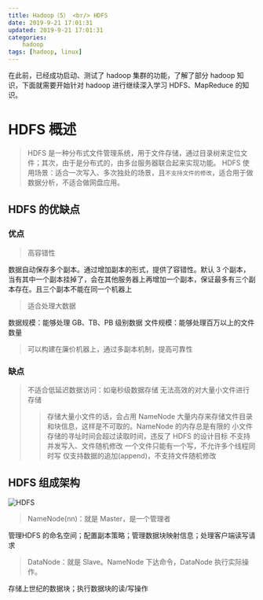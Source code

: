 ```yaml
---
title: Hadoop（5） <br/> HDFS
date: 2019-9-21 17:01:31
updated: 2019-9-21 17:01:31
categories:
    hadoop
tags: [hadoop, linux]
---
```


在此前，已经成功启动、测试了 hadoop 集群的功能，了解了部分 hadoop 知识，下面就需要开始针对 hadoop 进行继续深入学习 HDFS、MapReduce 的知识。

<!-- more -->

# HDFS 概述

> HDFS 是一种分布式文件管理系统，用于文件存储，通过目录树来定位文件；其次，由于是分布式的，由多台服务器联合起来实现功能。
> HDFS 使用场景：适合一次写入、多次独处的场景，且`不支持文件的修改`，适合用于做数据分析，不适合做网盘应用。

## HDFS 的优缺点

### 优点 

> 高容错性

数据自动保存多个副本。通过增加副本的形式，提供了容错性。默认 3 个副本，当有其中一个副本挂掉了，会在其他服务器上再增加一个副本，保证最多有三个副本存在。且三个副本不能在同一个机器上

> 适合处理大数据

数据规模：能够处理 GB、TB、PB 级别数据
文件规模：能够处理百万以上的文件数量

> 可以构建在廉价机器上，通过多副本机制，提高可靠性

### 缺点

> 不适合低延迟数据访问：如毫秒级数据存储
> 无法高效的对大量小文件进行存储
>> 存储大量小文件的话，会占用 NameNode 大量内存来存储文件目录和块信息，这样是不可取的。NameNode 的内存总是有限的
>> 小文件存储的寻址时间会超过读取时间，违反了 HDFS 的设计目标
> 不支持并发写入、文件随机修改
>> 一个文件只能有一个写，不允许多个线程同时写
>> 仅支持数据的追加(append)，不支持文件随机修改

## HDFS 组成架构

![HDFS](/images/hadoop/hdfs/hdfs.png)

> NameNode(nn)：就是 Master，是一个管理者

管理HDFS 的命名空间；配置副本策略；管理数据块映射信息；处理客户端读写请求

> DataNode：就是 Slave。NameNode 下达命令，DataNode 执行实际操作。

存储上世纪的数据块；执行数据块的读/写操作
